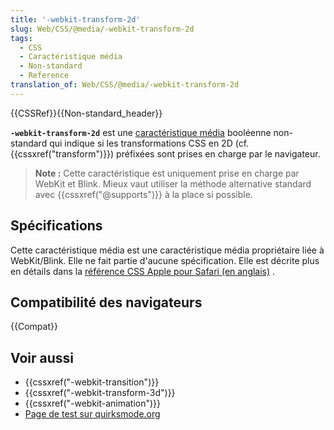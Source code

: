```yaml
---
title: '-webkit-transform-2d'
slug: Web/CSS/@media/-webkit-transform-2d
tags:
  - CSS
  - Caractéristique média
  - Non-standard
  - Reference
translation_of: Web/CSS/@media/-webkit-transform-2d
---
```


{{CSSRef}}{{Non-standard_header}}

**`-webkit-transform-2d`** est une [caractéristique média](/fr/docs/Web/CSS/Requêtes_média/Utiliser_les_Media_queries#Cibler_des_caractéristiques_média) booléenne non-standard qui indique si les transformations CSS en 2D (cf. {{cssxref("transform")}}) préfixées sont prises en charge par le navigateur.

> **Note :** Cette caractéristique est uniquement prise en charge par WebKit et Blink. Mieux vaut utiliser la méthode alternative standard avec {{cssxref("@supports")}} à la place si possible.

## Spécifications

Cette caractéristique média est une caractéristique média propriétaire liée à WebKit/Blink. Elle ne fait partie d'aucune spécification. Elle est décrite plus en détails dans la [référence CSS Apple pour Safari (en anglais)](https://developer.apple.com/library/safari/documentation/AppleApplications/Reference/SafariCSSRef/Articles/OtherStandardCSS3Features.html#//apple_ref/doc/uid/TP40007601-SW3) .

## Compatibilité des navigateurs

{{Compat}}

## Voir aussi

- {{cssxref("-webkit-transition")}}
- {{cssxref("-webkit-transform-3d")}}
- {{cssxref("-webkit-animation")}}
- [Page de test sur quirksmode.org](http://www.quirksmode.org/css/tests/mediaqueries/animation.html)
